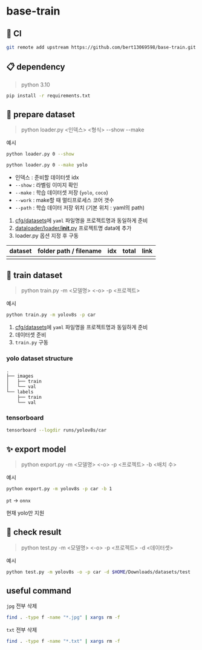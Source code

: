 # base-train

## 🔄 CI

```bash
git remote add upstream https://github.com/bert13069598/base-train.git
```

## 📋 dependency

> python 3.10

```bash
pip install -r requirements.txt
```

## 📂 prepare dataset

> python loader.py <인덱스> <형식> --show --make

예시

```bash
python loader.py 0 --show
```
```bash
python loader.py 0 --make yolo
```
- 인덱스 : 준비할 데이터셋 idx
- `--show` : 라벨링 이미지 확인
- `--make` : 학습 데이터셋 저장 (`yolo`, `coco`)
- `--work` : make할 때 멀티프로세스 코어 갯수
- `--path` : 학습 데이터 저장 위치 (기본 위치 : yaml의 path)

1. [cfg/datasets](cfg/datasets)에 `yaml` 파일명을 프로젝트명과 동일하게 준비
2. [dataloader/loader/__init__.py](dataloader/loader/__init__.py) 프로젝트명 data에 추가
3. loader.py 옵션 지정 후 구동

| dataset | folder path / filename | idx | total | link |
|---------|------------------------|:---:|-------|------|
|         |                        |     |       |      |

## 🚀 train dataset

> python train.py -m <모델명> <-o> -p <프로젝트>

예시

```bash
python train.py -m yolov8s -p car
```

1. [cfg/datasets](cfg/datasets)에 `yaml` 파일명을 프로젝트명과 동일하게 준비
2. 데이터셋 준비
3. `train.py` 구동

### yolo dataset structure

```
.
├── images
│   ├── train
│   └── val
└── labels
    ├── train
    └── val
```

### tensorboard

```bash
tensorboard --logdir runs/yolov8s/car
```

## ✨ export model

> python export.py -m <모델명> <-o> -p <프로젝트> -b <배치 수>

예시

```bash
python export.py -m yolov8s -p car -b 1
```

`pt` -> `onnx`

현재 yolo만 지원

## 🎯 check result

> python test.py -m <모델명> <-o> -p <프로젝트> -d <데이터셋>

예시

```bash
python test.py -m yolov8s -o -p car -d $HOME/Downloads/datasets/test
```

## useful command

`jpg` 전부 삭제

```bash
find . -type f -name "*.jpg" | xargs rm -f
```

`txt` 전부 삭제

```bash
find . -type f -name "*.txt" | xargs rm -f
```
